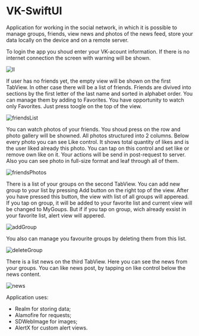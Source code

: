 # VK-SwiftUI
Application for working in the social network, in which it is possible to manage groups, friends, view news and photos of the news feed, store your data locally on the device and on a remote server.

To login the app you shoud enter your VK-acount information. If there is no internet connection the screen with warning will be shown.

![ll](https://user-images.githubusercontent.com/10026372/215652200-e5db5ba8-d0b2-4340-91d8-5dbab0e6f1de.jpg)

If user has no friends yet, the empty view will be shown on the first TabView. In other case there will be a list of friends. Friends are divived into sections by the first letter of the last name and sorted in alphabet order.
You can manage them by adding to Favorites. You have opportunity to watch only Favorites. Just press toogle on the top of the view.

![friendsList](https://user-images.githubusercontent.com/10026372/215741882-2a395889-0fc3-4eae-8231-2a10628965c7.jpg)

You can watch photos of your friends. You shoud press on the row and photo gallery will be showned. 
All photos structured into 2 columns. Below every photo you can see Like control. It shows total quantity of likes and is the user liked already this photo. You can tap on this control and set like or remove own like on it. Your actions will be send in post-request to server.
Also you can see photo in full-size format and leaf through all of them.

![friendsPhotos](https://user-images.githubusercontent.com/10026372/215656732-e01560e5-ceeb-4587-afe4-5897f6ae922a.jpg)

There is a list of your groups on the second TabView. 
You can add new group to your list by pressing Add button on the right top of the view. After you have pressed this button,  the view with list of all groups will apperead. If you tap on group, it will be added to your favorite list and current view will be changed to MyGoups. But if if you tap on group, wich already exsist in your favorite list, alert view will appered.

![addGroup](https://user-images.githubusercontent.com/10026372/215689596-5a749454-5777-4692-8e66-0ee118b505f3.jpg)

You also can manage you favourite groups by deleting them from this list.

![deleteGroup](https://user-images.githubusercontent.com/10026372/215692448-66728872-b261-4afb-9a96-eb7265d3da3b.jpg)

There is a list news on the third TabView. Here you can see the news from your groups. You can like news post, by tapping on like control below the news content.

![news](https://user-images.githubusercontent.com/10026372/215693949-3315c7c8-b700-4578-80de-150d3228858c.jpg)

Application uses:
 - Realm for storing data;
 - Alamofire for requests;
 - SDWebImage for images;
 - AlertX for custom alert views.
